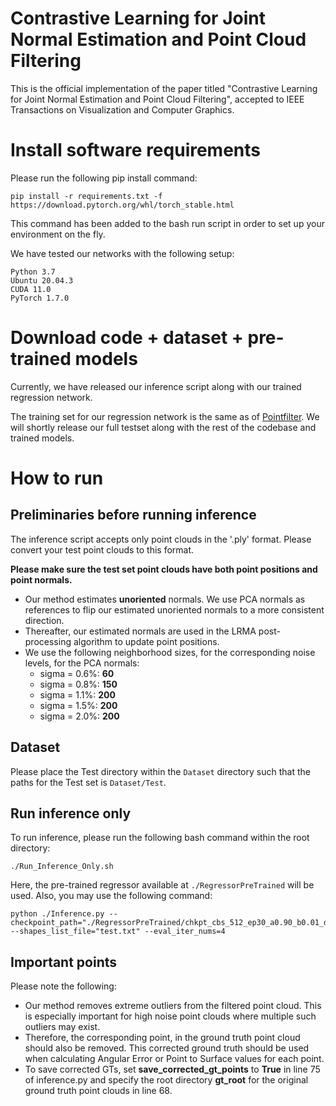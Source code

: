 # Contrastive Learning for Joint Normal Estimation and Point Cloud Filtering

This is the official implementation of the paper titled "Contrastive Learning for Joint Normal Estimation and Point Cloud Filtering", accepted to IEEE Transactions on Visualization and Computer Graphics.

# Install software requirements
Please run the following pip install command:
```
pip install -r requirements.txt -f https://download.pytorch.org/whl/torch_stable.html
```
This command has been added to the bash run script in order to set up your environment on the fly. 

We have tested our networks with the following setup:
```
Python 3.7
Ubuntu 20.04.3
CUDA 11.0
PyTorch 1.7.0
```

# Download code + dataset + pre-trained models

Currently, we have released our inference script along with our trained regression network.

The training set for our regression network is the same as of [Pointfilter](https://github.com/dongbo-BUAA-VR/Pointfilter). We will shortly release our full testset along with the rest of the codebase and trained models.

# How to run

## Preliminaries before running inference
The inference script accepts only point clouds in the '.ply' format. Please convert your test point clouds to this format.

**Please make sure the test set point clouds have both point positions and point normals.**
- Our method estimates **unoriented** normals. We use PCA normals as references to flip our estimated unoriented normals to a more consistent direction.
- Thereafter, our estimated normals are used in the LRMA post-processing algorithm to update point positions.
- We use the following neighborhood sizes, for the corresponding noise levels, for the PCA normals:
	* sigma = 0.6%: **60**
	* sigma = 0.8%: **150**
	* sigma = 1.1%: **200**
	* sigma = 1.5%: **200**
	* sigma = 2.0%: **200**

## Dataset
Please place the Test directory within the ```Dataset``` directory such that the paths for the Test set is ```Dataset/Test```.

## Run inference only
To run inference, please run the following bash command within the root directory:
```
./Run_Inference_Only.sh
```
Here, the pre-trained regressor available at ```./RegressorPreTrained``` will be used. Also, you may use the following command:
```
python ./Inference.py --checkpoint_path="./RegressorPreTrained/chkpt_cbs_512_ep30_a0.90_b0.01_d0.30_g12.pth.tar" --shapes_list_file="test.txt" --eval_iter_nums=4
```

## Important points
Please note the following:
- Our method removes extreme outliers from the filtered point cloud. This is especially important for high noise point clouds where multiple such outliers may exist. 
- Therefore, the corresponding point, in the ground truth point cloud should also be removed. This corrected ground truth should be used when calculating Angular Error or Point to Surface values for each point.
- To save corrected GTs, set **save_corrected_gt_points** to **True** in line 75 of inference.py and specify the root directory **gt_root** for the original ground truth point clouds in line 68.